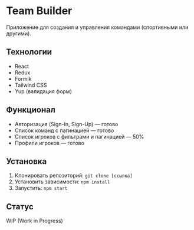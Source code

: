 # Team Builder

Приложение для создания и управления командами (спортивными или другими).

## Технологии

- React
- Redux
- Formik
- Tailwind CSS
- Yup (валидация форм)

## Функционал

- Авторизация (Sign-In, Sign-Up) — готово
- Список команд с пагинацией — готово
- Список игроков с фильтрами и пагинацией — 50%
- Профили игроков — готово

## Установка

1. Клонировать репозиторий: `git clone [ссылка]`
2. Установить зависимости: `npm install`
3. Запустить: `npm start`

## Статус

WIP (Work in Progress)
